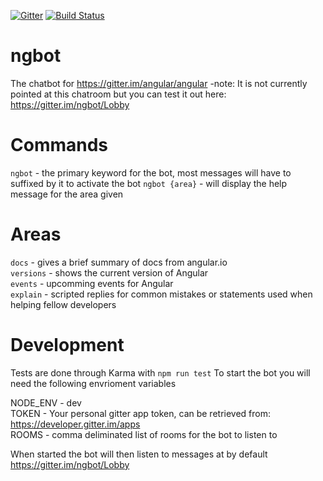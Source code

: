 [![Gitter](https://badges.gitter.im/angie-bot/Lobby.svg)](https://gitter.im/angie-bot/Lobby?utm_source=badge&utm_medium=badge&utm_campaign=pr-badge&utm_content=badge)
[![Build Status](https://api.travis-ci.org/Toxicable/ngbot.svg?branch=master)](https://travis-ci.org/Toxicable/ngbot)

# ngbot
The chatbot for https://gitter.im/angular/angular
-note: It is not currently pointed at this chatroom but you can test it out here: https://gitter.im/ngbot/Lobby

# Commands
`ngbot` - the primary keyword for the bot, most messages will have to suffixed by it to activate the bot
`ngbot {area}` - will display the help message for the area given

# Areas
`docs` - gives a brief summary of docs from angular.io  
`versions` - shows the current version of Angular  
`events` - upcomming events for Angular  
`explain` - scripted replies for common mistakes or statements used when helping fellow developers

# Development
Tests are done through Karma with `npm run test`
To start the bot you will need the following envrioment variables

NODE_ENV - dev  
TOKEN - Your personal gitter app token, can be retrieved from: https://developer.gitter.im/apps  
ROOMS - comma deliminated list of rooms for the bot to listen to

When started the bot will then listen to messages at by default https://gitter.im/ngbot/Lobby

